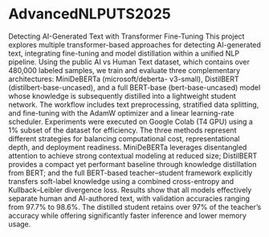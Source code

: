 # AdvancedNLPUTS2025
Detecting AI-Generated Text with Transformer Fine-Tuning
This project explores multiple transformer-based approaches for detecting AI-generated
text, integrating fine-tuning and model distillation within a unified NLP pipeline. Using the public AI vs Human Text dataset, which contains over 480,000 labeled samples, we
train and evaluate three complementary architectures: MiniDeBERTa (microsoft/deberta-
v3-small), DistilBERT (distilbert-base-uncased), and a full BERT-base (bert-base-uncased)
model whose knowledge is subsequently distilled into a lightweight student network. The
workflow includes text preprocessing, stratified data splitting, and fine-tuning with the
AdamW optimizer and a linear learning-rate scheduler. Experiments were executed on
Google Colab (T4 GPU) using a 1% subset of the dataset for efficiency.
The three methods represent different strategies for balancing computational cost,
representational depth, and deployment readiness. MiniDeBERTa leverages disentangled
attention to achieve strong contextual modeling at reduced size; DistilBERT provides a
compact yet performant baseline through knowledge distillation from BERT; and the full
BERT-based teacher–student framework explicitly transfers soft-label knowledge using a
combined cross-entropy and Kullback–Leibler divergence loss.
Results show that all models effectively separate human and AI-authored text, with
validation accuracies ranging from 97.7% to 98.6%. The distilled student retains over 97%
of the teacher’s accuracy while offering significantly faster inference and lower memory
usage.
